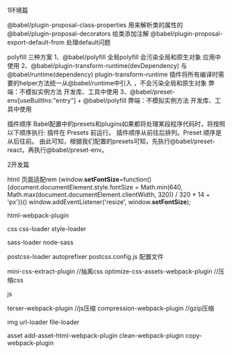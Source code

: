 1环境篇

@babel/plugin-proposal-class-properties 用来解析类的属性的
@babel/plugin-proposal-decorators 给类添加注解
@babel/plugin-proposal-export-default-from 处理default问题

polyfill 三种方案
1、@babel/polyfill  全局polyfill 会污染全局和原生对象 应用中使用
2、@babel/plugin-transform-runtime(devDependency) 与 @babel/runtime(dependency)
plugin-transform-runtime 插件将所有编译时需要的helper方法统一从@babel/runtime中引入 ，不会污染全局和原生对象
弊端：不模拟实例方法 开发库、工具中使用
3、@babel/preset-env[useBuiltIns:"entry"] + @babel/polyfill 弊端：不模拟实例方法 开发库、工具中使用

插件顺序
Babel配置中的presets和plugins如果都将处理某段程序代码时，将按照以下顺序执行:
插件在 Presets 前运行。 插件顺序从前往后排列。Preset 顺序是从后往前。
由此可知，根据我们配置的presets可知，先执行@babel/preset-react，再执行@babel/preset-env。

2开发篇



html 页面适配rem
<meta name="viewport" content="width=device-width,initial-scale=1.0,minimum-scale=1.0,maximum-scale=1,user-scalable=no"/>
(window.__setFontSize__=function(){document.documentElement.style.fontSize = Math.min(640, Math.max(document.documentElement.clientWidth, 320)) / 320 * 14 + 'px'})()
window.addEventListener('resize', window.__setFontSize__);

html-webpack-plugin

css
css-loader
style-loader

sass-loader
node-sass

postcss-loader
autoprefixer
postcss.config.js 配置文件

mini-css-extract-plugin //抽离css
optimize-css-assets-webpack-plugin //压缩css

js

terser-webpack-plugin //js压缩
compression-webpack-plugin //gzip压缩

img
url-loader
file-loader

asset 
add-asset-html-webpack-plugin
clean-webpack-plugin
copy-webpack-plugin